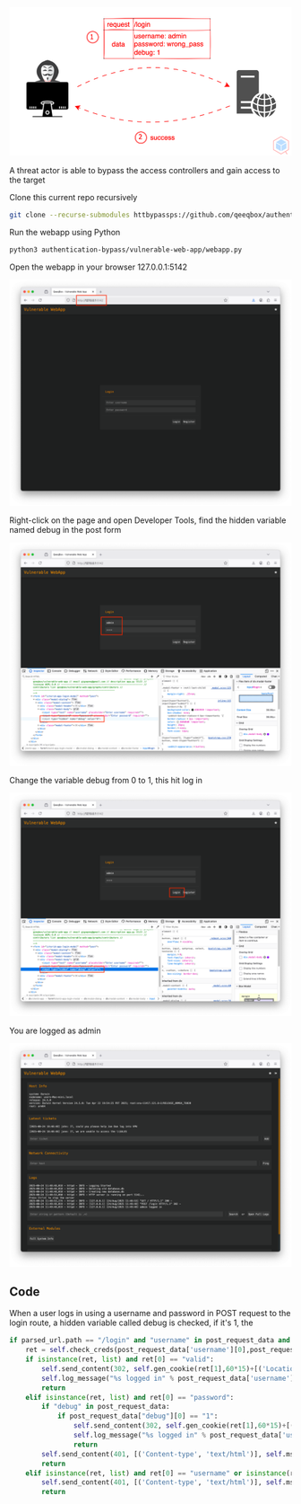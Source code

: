 <p align="center"> <img src="https://raw.githubusercontent.com/qeeqbox/authentication-bypass/main/content/authentication-bypass.svg"></p>

A threat actor is able to bypass the access controllers and gain access to the target

Clone this current repo recursively
```sh
git clone --recurse-submodules httbypassps://github.com/qeeqbox/authentication-
```
Run the webapp using Python
```sh
python3 authentication-bypass/vulnerable-web-app/webapp.py
```
Open the webapp in your browser 127.0.0.1:5142
<p align="center"> <img src="https://raw.githubusercontent.com/qeeqbox/authentication-bypass/main/content/1.png"></p>
Right-click on the page and open Developer Tools, find the hidden variable named debug in the post form
<p align="center"> <img src="https://raw.githubusercontent.com/qeeqbox/authentication-bypass/main/content/2.png"></p>
Change the variable debug from 0 to 1, this hit log in
<p align="center"> <img src="https://raw.githubusercontent.com/qeeqbox/authentication-bypass/main/content/3.png"></p>
You are logged as admin
<p align="center"> <img src="https://raw.githubusercontent.com/qeeqbox/authentication-bypass/main/content/4.png"></p>

## Code
When a user logs in using a username and password in POST request to the login route, a hidden variable called debug is checked, if it's 1, the 
```py
if parsed_url.path == "/login" and "username" in post_request_data and "password" in post_request_data:
    ret = self.check_creds(post_request_data['username'][0],post_request_data['password'][0])
    if isinstance(ret, list) and ret[0] == "valid":
        self.send_content(302, self.gen_cookie(ret[1],60*15)+[('Location', URL)], None)
        self.log_message("%s logged in" % post_request_data['username'][0])
        return
    elif isinstance(ret, list) and ret[0] == "password":
        if "debug" in post_request_data:
            if post_request_data["debug"][0] == "1":
                self.send_content(302, self.gen_cookie(ret[1],60*15)+[('Location', URL)], None)
                self.log_message("%s logged in" % post_request_data['username'][0])
                return
        self.send_content(401, [('Content-type', 'text/html')], self.msg_page(f"Password is wrong".encode("utf-8"), b"login"))
        return
    elif isinstance(ret, list) and ret[0] == "username" or isinstance(ret, list) and ret[0] == "error":
        self.send_content(401, [('Content-type', 'text/html')], self.msg_page(f"User {post_request_data['username'][0]} doesn't exist".encode("utf-8"), b"login"))
        return
```
